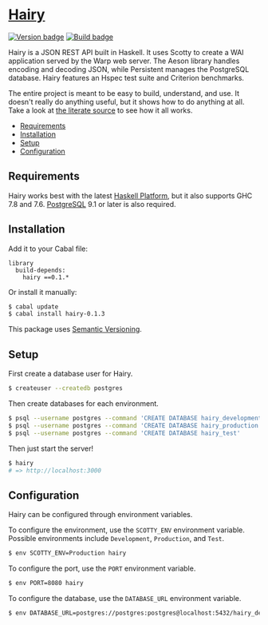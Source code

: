 # [Hairy][]

[![Version badge][]][version]
[![Build badge][]][build]

Hairy is a JSON REST API built in Haskell. It uses Scotty to create a WAI
application served by the Warp web server. The Aeson library handles encoding
and decoding JSON, while Persistent manages the PostgreSQL database. Hairy
features an Hspec test suite and Criterion benchmarks.

The entire project is meant to be easy to build, understand, and use. It doesn't
really do anything useful, but it shows how to do anything at all. Take a look
at [the literate source][8] to see how it all works.

- [Requirements](#requirements)
- [Installation](#installation)
- [Setup](#setup)
- [Configuration](#configuration)

## Requirements

Hairy works best with the latest [Haskell Platform][9], but it also supports GHC
7.8 and 7.6. [PostgreSQL][10] 9.1 or later is also required.

## Installation

Add it to your Cabal file:

```
library
  build-depends:
    hairy ==0.1.*
```

Or install it manually:

``` sh
$ cabal update
$ cabal install hairy-0.1.3
```

This package uses [Semantic Versioning][11].

## Setup

First create a database user for Hairy.

``` sh
$ createuser --createdb postgres
```

Then create databases for each environment.

``` sh
$ psql --username postgres --command 'CREATE DATABASE hairy_development'
$ psql --username postgres --command 'CREATE DATABASE hairy_production'
$ psql --username postgres --command 'CREATE DATABASE hairy_test'
```

Then just start the server!

``` sh
$ hairy
# => http://localhost:3000
```

## Configuration

Hairy can be configured through environment variables.

To configure the environment, use the `SCOTTY_ENV` environment variable.
Possible environments include `Development`, `Production`, and `Test`.

``` sh
$ env SCOTTY_ENV=Production hairy
```

To configure the port, use the `PORT` environment variable.

``` sh
$ env PORT=8080 hairy
```

To configure the database, use the `DATABASE_URL` environment variable.

``` sh
$ env DATABASE_URL=postgres://postgres:postgres@localhost:5432/hairy_development hairy
```

[Hairy]: https://github.com/tfausak/hairy
[Version badge]: https://img.shields.io/hackage/v/hairy.svg
[version]: https://hackage.haskell.org/package/hairy
[Build badge]: https://img.shields.io/travis/tfausak/hairy/master.svg
[build]: https://travis-ci.org/tfausak/hairy
[8]: ./library/Hairy.lhs
[9]: https://www.haskell.org/platform/
[10]: http://www.postgresql.org
[11]: http://semver.org/spec/v2.0.0.html
